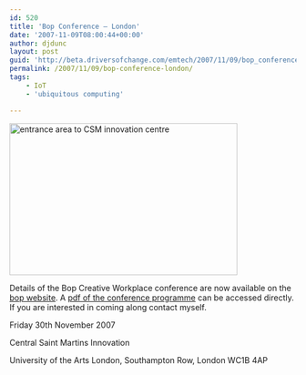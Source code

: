 ```yaml
---
id: 520
title: 'Bop Conference – London'
date: '2007-11-09T08:00:44+00:00'
author: djdunc
layout: post
guid: 'http://beta.driversofchange.com/emtech/2007/11/09/bop_conference_london/'
permalink: /2007/11/09/bop-conference-london/
tags:
    - IoT
    - 'ubiquitous computing'

---
```


<a data-flickr-embed="true" href="https://www.flickr.com/photos/pseudonomad/1688521630/in/photolist-3zd7DU-3zd9Df-3zdbRN-3zddWY-3zdeJL-3zdJQA-3zdKBU-4MX3Jp-4MX3Kz-3z8iTz-3z8p1t-3z8pw4-3z8FGz-3z8Jb8-3zc9bo-3zca8E-3zcaWs-3zcGmJ-3zcH7s-3zcHSG-3zcJAs-3zdgPY-FeYmW-FeYpG-FeZXv-FeZZB-WZJua-WZJxt-X4CgU-X4CkG-X4CpU-X4CAN-X4CEJ-X4CMU-jcTF2-E7KVV-E7KWt-kGgVL-5xFAwY-sSAq2-sUVsV-sUVtC-sV1ML-yvXPJ-BqTs2-E7KTS-E7KUq-E7KV3-E7KXg-FeYoJ/" title="entrance area to CSM innovation centre"><img src="https://live.staticflickr.com/2001/1688521630_7c00e83c79_w.jpg" width="400" height="267" alt="entrance area to CSM innovation centre"/></a><script async src="//embedr.flickr.com/assets/client-code.js" charset="utf-8"></script>

Details of the Bop Creative Workplace conference are now available on the [bop website](http://www.makingsenseofspace.com/). A [pdf of the conference programme](http://www.makingsenseofspace.com/CreativeWorkplace2007.pdf) can be accessed directly. If you are interested in coming along contact myself.

Friday 30th November 2007

Central Saint Martins Innovation

University of the Arts London, Southampton Row, London WC1B 4AP